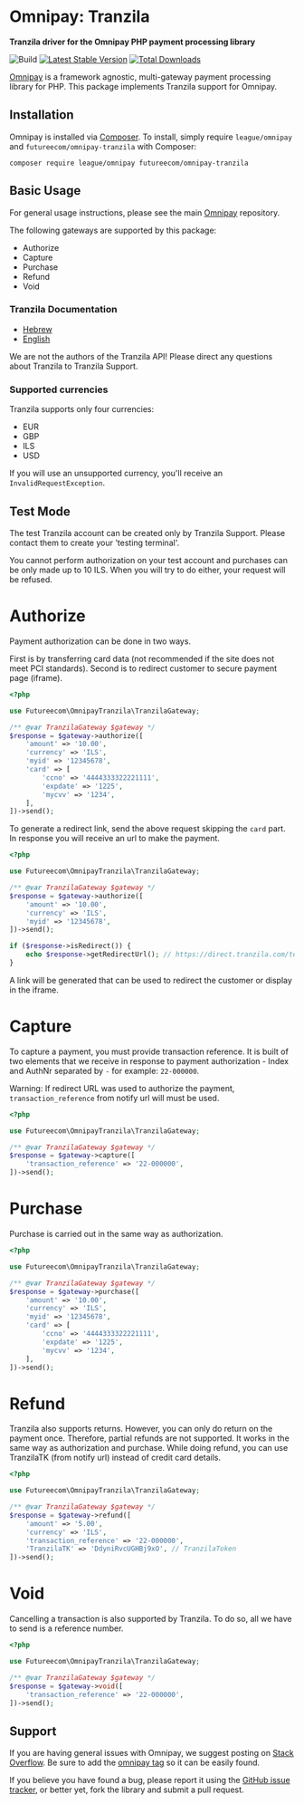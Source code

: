 # Omnipay: Tranzila

**Tranzila driver for the Omnipay PHP payment processing library**

![Build](https://github.com/futureecom/omnipay-tranzila/workflows/Build/badge.svg?branch=master) 
[![Latest Stable Version](https://poser.pugx.org/futureecom/omnipay-tranzila/version.png)](https://packagist.org/packages/futureecom/omnipay-tranzila)
[![Total Downloads](https://poser.pugx.org/futureecom/omnipay-tranzila/d/total.png)](https://packagist.org/packages/futureecom/omnipay-tranzila)

[Omnipay](https://github.com/thephpleague/omnipay) is a framework agnostic, multi-gateway payment
processing library for PHP. This package implements Tranzila support for Omnipay.

## Installation

Omnipay is installed via [Composer](http://getcomposer.org/). To install, simply require `league/omnipay` and `futureecom/omnipay-tranzila` with Composer:

```
composer require league/omnipay futureecom/omnipay-tranzila
```

## Basic Usage

For general usage instructions, please see the main [Omnipay](https://github.com/thephpleague/omnipay) repository.

The following gateways are supported by this package:
* Authorize
* Capture
* Purchase
* Refund
* Void

### Tranzila Documentation

* [Hebrew](http://doctr6.interspace.net/)
* [English](http://tranzila:express2017!secret@doctren.interspace.net/?type=1)

We are not the authors of the Tranzila API! 
Please direct any questions about Tranzila to Tranzila Support.

### Supported currencies

Tranzila supports only four currencies:
- EUR
- GBP
- ILS
- USD

If you will use an unsupported currency, you'll  receive an `InvalidRequestException`.

## Test Mode

The test Tranzila account can be created only by Tranzila Support. Please contact them to create your 'testing terminal'.

You cannot perform authorization on your test account and purchases can be only made up to 10 ILS. When you will try to do either, your request will be refused.


# Authorize

Payment authorization can be done in two ways.

First is by transferring card data (not recommended if the site does not meet PCI standards).
Second is to redirect customer to secure payment page (iframe).

```php
<?php

use Futureecom\OmnipayTranzila\TranzilaGateway;

/** @var TranzilaGateway $gateway */
$response = $gateway->authorize([
    'amount' => '10.00',
    'currency' => 'ILS',
    'myid' => '12345678',
    'card' => [
        'ccno' => '4444333322221111',
        'expdate' => '1225',
        'mycvv' => '1234',
    ],
])->send();
```

To generate a redirect link, send the above request skipping the `card` part. In response you will receive an url to make the payment.

```php
<?php

use Futureecom\OmnipayTranzila\TranzilaGateway;

/** @var TranzilaGateway $gateway */
$response = $gateway->authorize([
    'amount' => '10.00',
    'currency' => 'ILS',
    'myid' => '12345678',
])->send();

if ($response->isRedirect()) {
    echo $response->getRedirectUrl(); // https://direct.tranzila.com/terminal_name/iframe.php?tranmode=V&currency=1&sum=1.00
}
```

A link will be generated that can be used to redirect the customer or display in the iframe.

# Capture

To capture a payment, you must provide transaction reference. 
It is built of two elements that we receive in response to payment authorization - 
Index and AuthNr separated by `-` for example: `22-000000`.

Warning: If redirect URL was used to authorize the payment, `transaction_reference` from notify url will must be used.

```php
<?php

use Futureecom\OmnipayTranzila\TranzilaGateway;

/** @var TranzilaGateway $gateway */
$response = $gateway->capture([
    'transaction_reference' => '22-000000',
])->send();
```

# Purchase

Purchase is carried out in the same way as authorization.

```php
<?php

use Futureecom\OmnipayTranzila\TranzilaGateway;

/** @var TranzilaGateway $gateway */
$response = $gateway->purchase([
    'amount' => '10.00',
    'currency' => 'ILS',
    'myid' => '12345678',
    'card' => [
        'ccno' => '4444333322221111',
        'expdate' => '1225',
        'mycvv' => '1234',
    ],
])->send();
```

# Refund

Tranzila also supports returns. However, you can only do return on the payment once. Therefore, partial refunds are not supported.
It works in the same way as authorization and purchase. While doing refund, you can use TranzilaTK (from notify url) instead of credit card details.

```php
<?php

use Futureecom\OmnipayTranzila\TranzilaGateway;

/** @var TranzilaGateway $gateway */
$response = $gateway->refund([
    'amount' => '5.00',
    'currency' => 'ILS',
    'transaction_reference' => '22-000000',
    'TranzilaTK' => 'DdyniRvcUGHBj9xO', // TranzilaToken
])->send();
```

# Void

Cancelling a transaction is also supported by Tranzila. To do so, all we have to send is a reference number.

```php
<?php

use Futureecom\OmnipayTranzila\TranzilaGateway;

/** @var TranzilaGateway $gateway */
$response = $gateway->void([
    'transaction_reference' => '22-000000',
])->send();
```

## Support

If you are having general issues with Omnipay, we suggest posting on
[Stack Overflow](http://stackoverflow.com/). Be sure to add the
[omnipay tag](http://stackoverflow.com/questions/tagged/omnipay) so it can be easily found.

If you believe you have found a bug, please report it using the [GitHub issue tracker](https://github.com/futureecom/omnipay-tranzila/issues),
or better yet, fork the library and submit a pull request.
